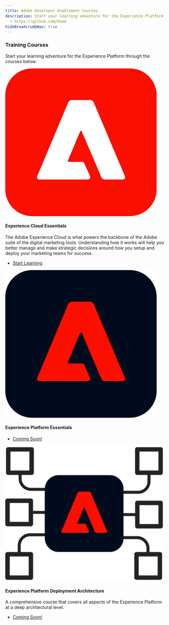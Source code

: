 ```yaml
---
title: Adobe Developer Enablement Courses
description: Start your learning adventure for the Experience Platform
  - https://github.com/knee
hideBreadcrumbNav: true
---
```



<TitleBlock slots="heading, text" theme="light" />

### Training Courses

Start your learning adventure for the Experience Platform through the courses below.


<ProductCard slots="icon, heading, text, buttons" theme="light" width="33%" />

![Experience Cloud Logo](images/aec-logo.svg)

#### Experience Cloud Essentials

The Adobe Experience Cloud is what powers the backbone of the Adobe suite of the digital marketing tools. Understanding how it works will help you better manage and make strategic decisions around how you setup and deploy your marketing teams for success.

* [Start Learning](/courses/experience-cloud-essentials/)


<ProductCard slots="icon, heading, text, buttons" theme="light" width="33%" />

![Experience Platform Logo](images/aep-logo.svg)

#### Experience Platform Essentials

* [Coming Soon!](index.md)

<!--
* [Start Learning](/courses/experience-platform-essentials/)
-->

<ProductCard slots="icon, heading, text, buttons" theme="light" width="33%" />

![Experience Platform Foundation](images/aep-foundation.png)

#### Experience Platform Deployment Architecture

A comprehensive course that covers all aspects of the Experience Platform at a deep architectural level.

* [Coming Soon!](index.md)

<!--
* [Start Learning](/courses/experience-platform-technical-foundation/)  
-->